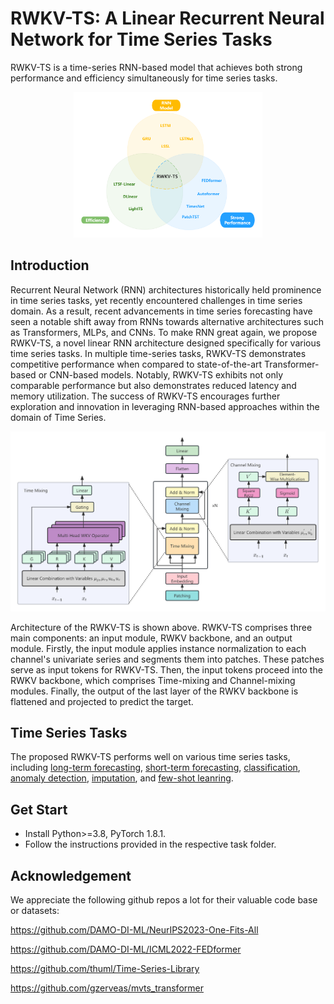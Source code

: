 # RWKV-TS: A Linear Recurrent Neural Network for Time Series Tasks

RWKV-TS is a time-series RNN-based model that achieves both strong performance and efficiency simultaneously for time series tasks.

<div align="center"><img src=./pic/RWKV-TS的架构优势.png width=60% /></div>

## Introduction
Recurrent Neural Network (RNN) architectures historically held prominence in time series tasks, yet recently encountered challenges in time series domain. As a result, recent advancements in time series forecasting have seen a notable shift away from RNNs towards alternative architectures such as Transformers, MLPs, and CNNs.
To make RNN great again, we propose RWKV-TS, a novel linear RNN architecture designed specifically for various time series tasks. In multiple time-series tasks, RWKV-TS demonstrates competitive performance when compared to state-of-the-art Transformer-based or CNN-based models. Notably, RWKV-TS exhibits not only comparable performance but also demonstrates reduced latency and memory utilization.
The success of RWKV-TS encourages further exploration and innovation in leveraging RNN-based approaches within the domain of Time Series.


![Architecture](./pic/model_structure.png "Architecture of the RWKV-TS")
<!-- <div align="center"><img src=./pic/model_structure.png width=80% /></div> -->
Architecture of the RWKV-TS is shown above. RWKV-TS comprises three main components: an input module, RWKV backbone, and an output module. Firstly, the input module applies instance normalization to each channel's univariate series and segments them into patches. These patches serve as input tokens for RWKV-TS. Then, the input tokens proceed into the RWKV backbone, which comprises Time-mixing and Channel-mixing modules. Finally, the output of the last layer of the RWKV backbone is flattened and projected to predict the target.

## Time Series Tasks

The proposed RWKV-TS performs well on various time series tasks, including [long-term forecasting](./Long-term_Forecasting/README.md), [short-term forecasting](./Short-term_Forecasting/README.md), [classification](./Classification/README.md), [anomaly detection](./Anomaly_Detection/README.md), [imputation](./Imputation/README.md), and [few-shot leanring](./Few-shot_Learning/README.md).

## Get Start

- Install Python>=3.8, PyTorch 1.8.1.
- Follow the instructions provided in the respective task folder.

## Acknowledgement

We appreciate the following github repos a lot for their valuable code base or datasets:

https://github.com/DAMO-DI-ML/NeurIPS2023-One-Fits-All

https://github.com/DAMO-DI-ML/ICML2022-FEDformer

https://github.com/thuml/Time-Series-Library

https://github.com/gzerveas/mvts_transformer